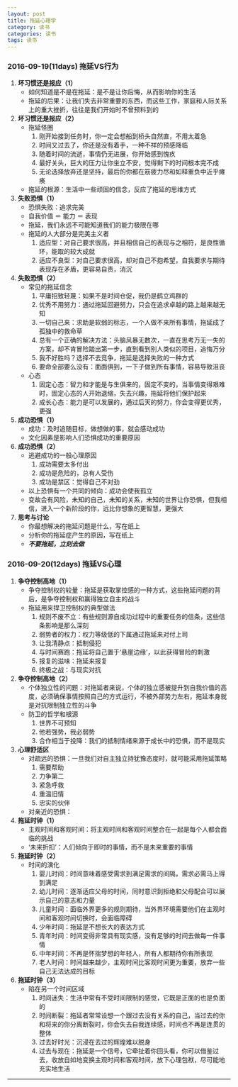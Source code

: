 ```yaml
---
layout: post
title: 拖延心理学
category: 读书
categories: 读书
tags: 读书
---
```


### 2016-09-19(11days) 拖延VS行为
1. **坏习惯还是报应（1）**
    - 如何知道是不是在拖延：是不是让你后悔，从而影响你的生活
    - 拖延的后果：让我们失去非常重要的东西，而这些工作，家庭和人际关系上的重大挫折，往往是我们开始时不曾预料到的
2. **坏习惯还是报应（2）**
    - 拖延怪圈
        1. 刚开始接到任务时，你一定会想船到桥头自然直，不用太着急
        2. 时间又过去了，你还是没有着手，一种不祥的预感降临
        3. 随着时间的流逝，事情仍无进展，你开始感到愧疚
        4. 最好关头，巨大的压力让你坐立不安，觉得剩下的时间根本完不成
        5. 无论选择放弃还是坚持，最后的你都在筋疲力尽和如释重负中近乎瘫痪
    - 拖延的根源：生活中一些顽固的信念，反应了拖延的思维方式
3. **失败恐惧（1）**
    - 恐惧失败：追求完美
    - 自我价值 ＝ 能力 ＝ 表现
    - 拖延，我们永远不可能知道我们的能力极限在哪
    - 拖延的人大部分是完美主义者
        1. 适应型：对自己要求很高，并且相信自己的表现与之相符，是良性循环，能取的较大成就
        2. 适应不良型：对自己要求很高，却对自己不抱希望，自我要求与期待表现存在矛盾，更容易自责，消沉
4. **失败恐惧（2）**
    - 常见的拖延信念
        1. 平庸招致轻蔑：如果不是时间仓促，我仍是鹤立鸡群的
        2. 优秀不用努力：通过拖延回避努力，只会在追求卓越的路上越来越无知
        3. 一切自己来：求助是软弱的标志，一个人做不来所有事情，拖延成了孤独中的救命草
        4. 总有一个正确的解决方法：头脑风暴无数次，一直在思考万无一失的方案，却不肯冒险踏出第一步，直到看到别人类似的项目，追悔万分
        5. 我不好胜吗？选择不去竞争，拖延是选择失败的一种方式
        6. 要命全部要么没有：面面俱到，一下子做到所有事情，容易导致沮丧
    - 心态
        1. 固定心态：智力和才能是与生俱来的，固定不变的，当事情变得艰难时，固定心态的人开始退缩，失去兴趣，拖延将他们保护起来
        2. 成长心态：能力是可以发展的，通过后天的努力，你会变得更优秀，更强
5. **成功恐惧（1）**
    - 成功：及时追随目标，做想做的事，就会感动成功
    - 文化因素是影响人们恐惧成功的重要原因
6. **成功恐惧（2）**
    - 逃避成功的一般心理原因
        1. 成功需要太多付出
        2. 成功是危险的，总有人受伤
        3. 成功是禁区：觉得自己不对劲
    - 以上恐惧有一个共同的倾向：成功会使我孤立
    - 变故会有风险，未知的自己，未知的关系，未知的世界让你恐惧，但我相信，进入一个新阶段的你，远比你想象的更智慧，更强大
7. **思考与讨论**
    - 你最想解决的拖延问题是什么，写在纸上
    - 分析你的拖延症产生的原因，写在纸上
    - ***不要拖延，立刻去做***

### 2016-09-20(12days) 拖延VS心理
1. **争夺控制高地（1）**
    - 争夺控制权的较量：拖延是获取掌控感的一种方式，这些拖延问题的背后，是争夺控制权和赢得独立自主的战斗
    - 拖延用来捍卫控制权的典型做法
        1. 规则不废不立：有些规则源自成功过程中的重要任务的信条，这些信条影响是那么深刻
        2. 弱势者的权力：权力等级低的下属通过拖延来对付上司
        3. 让我清静点：抵制侵犯
        4. 与时间赛跑：拖延将自己置于‘悬崖边缘’，以此获得冒险的刺激
        5. 报复的滋味：拖延来报复
        6. 终极之战：与现实对抗
2. **争夺控制高地（2）**
    - 个体独立性的问题：对拖延者来说，个体的独立感被提升到自我价值的高度，必须确保事情按照自己的方式运行，不被外部势力左右，拖延本身就是对抗限制独立性的斗争
    - 防卫的哲学和根源
        1. 世界不可预知
        2. 他若强势，我必弱势
        3. 合作相当于投降：我们的抵制情绪来源于成长中的恐惧，而不是现实
3. **心理舒适区**
    - 对疏远的恐惧：一旦我们对自主独立持犹豫态度时，就可能采用拖延策略
        1. 需要帮助
        2. 力争第二
        3. 紧急呼救
        4. 重温旧情
        5. 忠实的伙伴
    - 对亲近的恐惧：
4. **拖延时钟（1）**
    - 主观时间和客观时间：将主观时间和客观时间整合在一起是每个人都会面临的挑战
    - ‘未来折扣’：人们倾向于即时的事情，而不是未来重要的事情
5. **拖延时钟（2）**
    - 时间的演化
        1. 婴儿时间：时间意味着感受需求到满足需求的间隔，需求必需马上得到满足
        2. 幼儿时间：逐渐适应父母的时间，同时意识到拒绝和父母配合可以展示自己的意志和力量
        3. 儿童时间：面临外界更多的规则期待，当外界环境需要他们在主观时间和客观时间切换时，会面临障碍
        4. 少年时间：拖延是不想长大的表达方式
        5. 青年时间：时间变得非常具有现实感，没有足够的时间去做每一件事情
        6. 中年时间：不再是怀揣梦想的年轻人，所有人都期待你有所表现
        7. 老人时间：时间越来越少，主观时间比客观时间更为重要，放弃一些自己无法达成的目标
6. **拖延时钟（3）**
    - 陷在另一个时间区域
        1. 时间迷失：生活中常有不受时间限制的感觉，它既是正面的也是负面的
        2. 时间断裂：拖延者常常设想一个跟过去没有关系的自己，当过去的你和将来的你分离断裂时，你会失去自我连续感，时间也不再是连贯的整体
        3. 过去好时光：沉浸在去过的辉煌难以脱身
        4. 过去与现在：拖延是一个信号，它牵扯着你回头看，你可以借鉴过去，收放自如地变换主观时间和客观时间，放下心理包袱，尽可能地充实地生活







---
